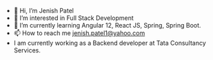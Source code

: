 - 👋 Hi, I’m Jenish Patel
- 👀 I’m interested in Full Stack Development
- 🌱 I’m currently learning Angular 12, React JS, Spring, Spring Boot.
- 📫 How to reach me jenish.patel1@yahoo.com
- I am currently working as a Backend developer at Tata Consultancy Services.

<!---
j-s-patel/j-s-patel is a ✨ special ✨ repository because its `README.md` (this file) appears on your GitHub profile.
You can click the Preview link to take a look at your changes.
--->
